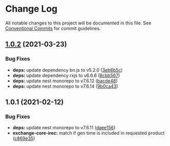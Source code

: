 # Change Log

All notable changes to this project will be documented in this file.
See [Conventional Commits](https://conventionalcommits.org) for commit guidelines.

## [1.0.2](https://github.com/energywebfoundation/origin/compare/@energyweb/exchange-core-irec@1.0.1...@energyweb/exchange-core-irec@1.0.2) (2021-03-23)


### Bug Fixes

* **deps:** update dependency bn.js to v5.2.0 ([3eb6b5c](https://github.com/energywebfoundation/origin/commit/3eb6b5c07f38107288e37c9b4dccf42541a4672a))
* **deps:** update dependency rxjs to v6.6.6 ([8cbb567](https://github.com/energywebfoundation/origin/commit/8cbb567986449af7be85aab7fde3ea0eff6d3490))
* **deps:** update nest monorepo to v7.6.12 ([bacde48](https://github.com/energywebfoundation/origin/commit/bacde48160b73749f5e476b73bbafcef55902aba))
* **deps:** update nest monorepo to v7.6.14 ([9b0ca43](https://github.com/energywebfoundation/origin/commit/9b0ca4312c548681e752ba0e49d0a5a03350ae2e))





## 1.0.1 (2021-02-12)


### Bug Fixes

* **deps:** update nest monorepo to v7.6.11 ([daee156](https://github.com/energywebfoundation/origin/commit/daee156b9c315c527311f0c78ffbdf4226b6785a))
* **exchange-core-irec:** match if gen time is included in requested product ([c869e35](https://github.com/energywebfoundation/origin/commit/c869e35b550c88f2ff53ee94ee98a5b40f4dce5f))
